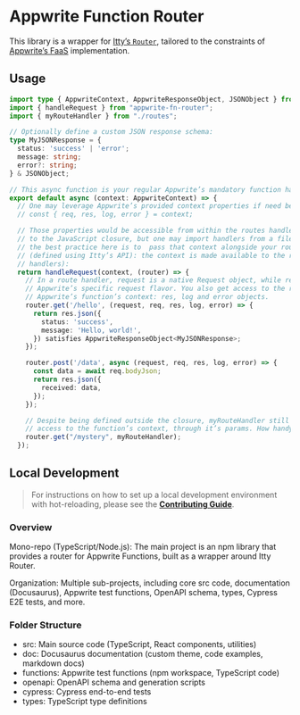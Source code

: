 # Appwrite Function Router

This library is a wrapper for [Itty’s `Router`](https://itty.dev/itty-router/concepts), tailored to the constraints of [Appwrite’s FaaS](https://appwrite.io/docs/products/functions/develop) implementation.

## Usage

```ts
import type { AppwriteContext, AppwriteResponseObject, JSONObject } from "appwrite-fn-router"
import { handleRequest } from "appwrite-fn-router";
import { myRouteHandler } from "./routes";

// Optionally define a custom JSON response schema:
type MyJSONResponse = {
  status: 'success' | 'error';
  message: string;
  error?: string;
} & JSONObject;

// This async function is your regular Appwrite’s mandatory function handler:
export default async (context: AppwriteContext) => {
  // One may leverage Appwrite’s provided context properties if need be:
  // const { req, res, log, error } = context;

  // Those properties would be accessible from within the routes handlers thanks
  // to the JavaScript closure, but one may import handlers from a file, so
  // the best practice here is to  pass that context alongside your routes
  // (defined using Itty’s API): the context is made available to the route
  // handlers):
  return handleRequest(context, (router) => {
    // In a route handler, request is a native Request object, while req is the
    // Appwrite’s specific request flavor. You also get access to the rest of
    // Appwrite’s function’s context: res, log and error objects.
    router.get('/hello', (request, req, res, log, error) => {
      return res.json({
        status: 'success',
        message: 'Hello, world!',
      }) satisfies AppwriteResponseObject<MyJSONResponse>;
    });

    router.post('/data', async (request, req, res, log, error) => {
      const data = await req.bodyJson;
      return res.json({
        received: data,
      });
    });

    // Despite being defined outside the closure, myRouteHandler still has
    // access to the function’s context, through it’s params. How handy!
    router.get("/mystery", myRouteHandler);
  });
```

## Local Development

> For instructions on how to set up a local development environment with hot-reloading, please see the [**Contributing Guide**](./doc/docs/contributing/index.md).

### Overview

Mono-repo (TypeScript/Node.js): The main project is an npm library that provides a router for Appwrite Functions, built as a wrapper around Itty Router.

Organization: Multiple sub-projects, including core src code, documentation (Docusaurus), Appwrite test functions, OpenAPI schema, types, Cypress E2E tests, and more.

### Folder Structure

- src: Main source code (TypeScript, React components, utilities)
- doc: Docusaurus documentation (custom theme, code examples, markdown docs)
- functions: Appwrite test functions (npm workspace, TypeScript code)
- openapi: OpenAPI schema and generation scripts
- cypress: Cypress end-to-end tests
- types: TypeScript type definitions
